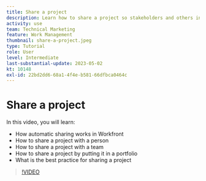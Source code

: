 ```yaml
---
title: Share a project
description: Learn how to share a project so stakeholders and others interested in the project can have visibility into the work being done using [!DNL  Workfront].
activity: use
team: Technical Marketing
feature: Work Management
thumbnail: share-a-project.jpeg
type: Tutorial
role: User
level: Intermediate
last-substantial-update: 2023-05-02
kt: 10148
exl-id: 22bd2dd6-68a1-4f4e-b581-66dfbca0464c
---
```

# Share a project

In this video, you will learn:

* How automatic sharing works in Workfront
* How to share a project with a person
* How to share a project with a team
* How to share a project by putting it in a portfolio
* What is the best practice for sharing a project

>[!VIDEO](https://video.tv.adobe.com/v/3418904/?quality=12&learn=on)
